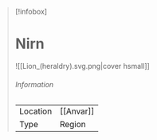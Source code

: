 
> [!infobox]
> # Nirn
> ![[Lion_(heraldry).svg.png|cover hsmall]]
> ###### Information
> | | |
> |---|---|
> | Location | [[Anvar]] |
> | Type | Region |